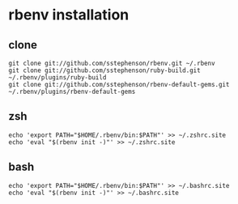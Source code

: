 # rbenv installation

## clone

    git clone git://github.com/sstephenson/rbenv.git ~/.rbenv
    git clone git://github.com/sstephenson/ruby-build.git ~/.rbenv/plugins/ruby-build
    git clone git://github.com/sstephenson/rbenv-default-gems.git ~/.rbenv/plugins/rbenv-default-gems


## zsh

    echo 'export PATH="$HOME/.rbenv/bin:$PATH"' >> ~/.zshrc.site
    echo 'eval "$(rbenv init -)"' >> ~/.zshrc.site


## bash

    echo 'export PATH="$HOME/.rbenv/bin:$PATH"' >> ~/.bashrc.site
    echo 'eval "$(rbenv init -)"' >> ~/.bashrc.site

